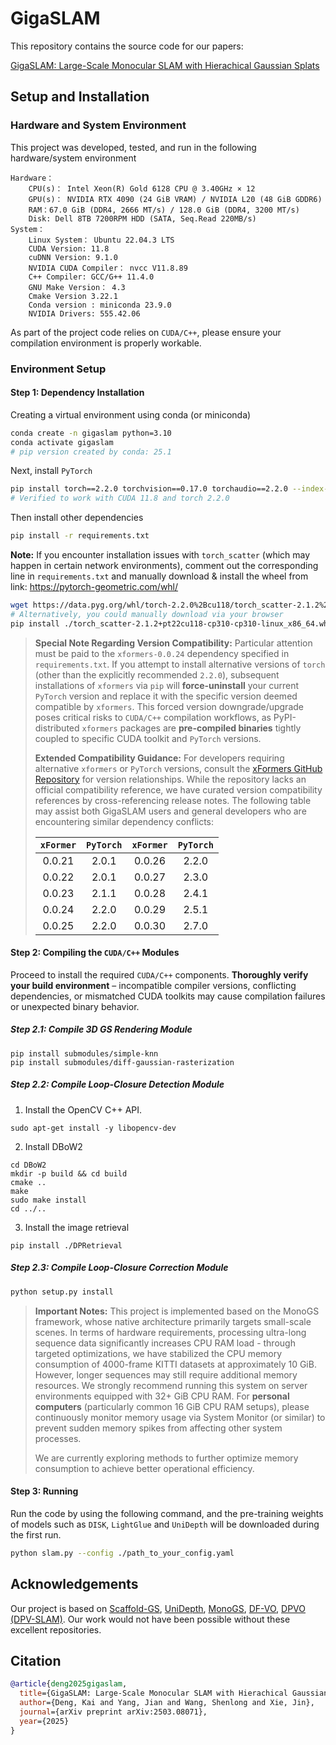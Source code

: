 # GigaSLAM

This repository contains the source code for our papers:

[GigaSLAM: Large-Scale Monocular SLAM with Hierachical Gaussian Splats](https://arxiv.org/abs/2503.08071)

##  Setup and Installation

### Hardware and System Environment

This project was developed, tested, and run in the following hardware/system environment

```
Hardware：
	CPU(s)： Intel Xeon(R) Gold 6128 CPU @ 3.40GHz × 12
	GPU(s)： NVIDIA RTX 4090 (24 GiB VRAM) / NVIDIA L20 (48 GiB GDDR6)
	RAM：67.0 GiB (DDR4, 2666 MT/s) / 128.0 GiB (DDR4, 3200 MT/s)
	Disk: Dell 8TB 7200RPM HDD (SATA, Seq.Read 220MB/s)
System：
	Linux System： Ubuntu 22.04.3 LTS
	CUDA Version: 11.8
	cuDNN Version: 9.1.0
	NVIDIA CUDA Compiler： nvcc V11.8.89
	C++ Compiler: GCC/G++ 11.4.0
	GNU Make Version： 4.3
	Cmake Version 3.22.1
	Conda version : miniconda 23.9.0
	NVIDIA Drivers: 555.42.06
```

As part of the project code relies on `CUDA/C++`, please ensure your compilation environment is properly workable.

### Environment Setup

#### Step 1: Dependency Installation

Creating a virtual environment using conda (or miniconda)

```bash
conda create -n gigaslam python=3.10
conda activate gigaslam
# pip version created by conda: 25.1
```

Next, install `PyTorch`

```bash
pip install torch==2.2.0 torchvision==0.17.0 torchaudio==2.2.0 --index-url https://download.pytorch.org/whl/cu118
# Verified to work with CUDA 11.8 and torch 2.2.0
```

Then install other dependencies

```bash
pip install -r requirements.txt
```

**Note:** If you encounter installation issues with `torch_scatter` (which may happen in certain network environments), comment out the corresponding line in `requirements.txt` and manually download & install the wheel from link: https://pytorch-geometric.com/whl/

```bash
wget https://data.pyg.org/whl/torch-2.2.0%2Bcu118/torch_scatter-2.1.2%2Bpt22cu118-cp310-cp310-linux_x86_64.whl  
# Alternatively, you could manually download via your browser
pip install ./torch_scatter-2.1.2+pt22cu118-cp310-cp310-linux_x86_64.whl
```


> **Special Note Regarding Version Compatibility:**
> Particular attention must be paid to the `xformers-0.0.24` dependency specified in `requirements.txt`. If you attempt to install alternative versions of `torch` (other than the explicitly recommended `2.2.0`), subsequent installations of `xformers` via `pip` will **force-uninstall** your current `PyTorch` version and replace it with the specific version deemed compatible by `xformers`. This forced version downgrade/upgrade poses critical risks to `CUDA/C++` compilation workflows, as PyPI-distributed `xformers` packages are **pre-compiled binaries** tightly coupled to specific CUDA toolkit and `PyTorch` versions.
>
> **Extended Compatibility Guidance:**
> For developers requiring alternative `xformers` or `PyTorch` versions, consult the [xFormers GitHub Repository](https://github.com/facebookresearch/xformers) for version relationships. While the repository lacks an official compatibility reference, we have curated version compatibility references by cross-referencing release notes. The following table may assist both GigaSLAM users and general developers who are encountering similar dependency conflicts:
>
> | `xFormer` | `PyTorch` | `xFormer` | `PyTorch` |
> | :-------: | :-------: | :-------: | :-------: |
> |  0.0.21   |   2.0.1   |  0.0.26   |   2.2.0   |
> |  0.0.22   |   2.0.1   |  0.0.27   |   2.3.0   |
> |  0.0.23   |   2.1.1   |  0.0.28   |   2.4.1   |
> |  0.0.24   |   2.2.0   |  0.0.29   |   2.5.1   |
> |  0.0.25   |   2.2.0   |  0.0.30   |   2.7.0   |

#### Step 2: Compiling the `CUDA/C++` Modules

Proceed to install the required `CUDA/C++` components. **Thoroughly verify your build environment** – incompatible compiler versions, conflicting dependencies, or mismatched CUDA toolkits may cause compilation failures or unexpected binary behavior. 

##### Step 2.1: Compile 3D GS Rendering Module

```
pip install submodules/simple-knn
pip install submodules/diff-gaussian-rasterization
```

##### Step 2.2: Compile Loop-Closure Detection Module

1. Install the OpenCV C++ API.

```
sudo apt-get install -y libopencv-dev
```

2. Install DBoW2

```
cd DBoW2
mkdir -p build && cd build
cmake ..
make
sudo make install
cd ../..
```

3. Install the image retrieval

```
pip install ./DPRetrieval
```

##### Step 2.3: Compile Loop-Closure Correction Module

```bash
python setup.py install
```

> **Important Notes:** This project is implemented based on the MonoGS framework, whose native architecture primarily targets small-scale scenes. In terms of hardware requirements, processing ultra-long sequence data significantly increases CPU RAM load - through targeted optimizations, we have stabilized the CPU memory consumption of 4000-frame KITTI datasets at approximately 10 GiB. However, longer sequences may still require additional memory resources. We strongly recommend running this system on server environments equipped with 32+ GiB CPU RAM. For **personal computers**  (particularly common 16 GiB CPU RAM setups), please continuously monitor memory usage via System Monitor (or similar) to prevent sudden memory spikes from affecting other system processes.
>
> We are currently exploring methods to further optimize memory consumption to achieve better operational efficiency.

#### Step 3: Running

Run the code by using the following command, and the pre-training weights of models such as `DISK`, `LightGlue` and `UniDepth` will be downloaded during the first run.

```bash
python slam.py --config ./path_to_your_config.yaml
```

## Acknowledgements

Our project is based on [Scaffold-GS](https://github.com/city-super/Scaffold-GS), [UniDepth](https://github.com/lpiccinelli-eth/UniDepth), [MonoGS](https://github.com/muskie82/MonoGS), [DF-VO](https://github.com/Huangying-Zhan/DF-VO), [DPVO (DPV-SLAM)](https://github.com/princeton-vl/DPVO). Our work would not have been possible without these excellent repositories.

## Citation

```bibtex
@article{deng2025gigaslam,
  title={GigaSLAM: Large-Scale Monocular SLAM with Hierachical Gaussian Splats},
  author={Deng, Kai and Yang, Jian and Wang, Shenlong and Xie, Jin},
  journal={arXiv preprint arXiv:2503.08071},
  year={2025}
}
```
